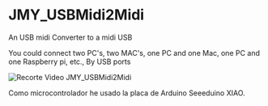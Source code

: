 # JMY_USBMidi2Midi
An USB midi Converter to a midi USB

You could connect two PC's, two MAC's, one PC and one Mac, one PC and one Raspberry pi, etc., By USB ports


![Recorte Video JMY_USBMidi2Midi](https://user-images.githubusercontent.com/32701195/166443576-b42238fa-9c59-44bf-83bc-469823bba53e.JPG)

Como microcontrolador he usado la placa de Arduino Seeeduino XIAO.

